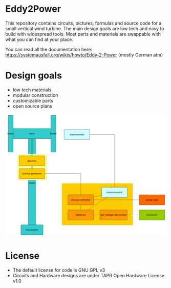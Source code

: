 Eddy2Power
==========

This repository contains circuits, pictures, formulas and source code for a
small vertical wind turbine. The main design goals are low tech and easy to
build with widespread tools. Most parts and materials are swappable with what
you can find at your place.

You can read all the documentation here:
https://systemausfall.org/wikis/howto/Eddy-2-Power (mostly German atm)

# Design goals
 * low tech materials
 * modular construction
 * customizable parts
 * open source plans

![](photos/schematic_construction_overview.png)

# License
 * The default license for code is GNU GPL v3
 * Circuits and Hardware designs are under TAPR Open Hardware License v1.0
